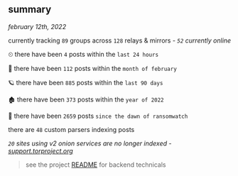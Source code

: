 
## summary
_february 12th, 2022_

currently tracking `89` groups across `128` relays & mirrors - _`52` currently online_

⏲ there have been `4` posts within the `last 24 hours`

🦈 there have been `112` posts within the `month of february`

🪐 there have been `885` posts within the `last 90 days`

🏚 there have been `373` posts within the `year of 2022`

🦕 there have been `2659` posts `since the dawn of ransomwatch`

there are `48` custom parsers indexing posts

_`20` sites using v2 onion services are no longer indexed - [support.torproject.org](https://support.torproject.org/onionservices/v2-deprecation/)_

> see the project [README](https://github.com/thetanz/ransomwatch#ransomwatch--) for backend technicals
